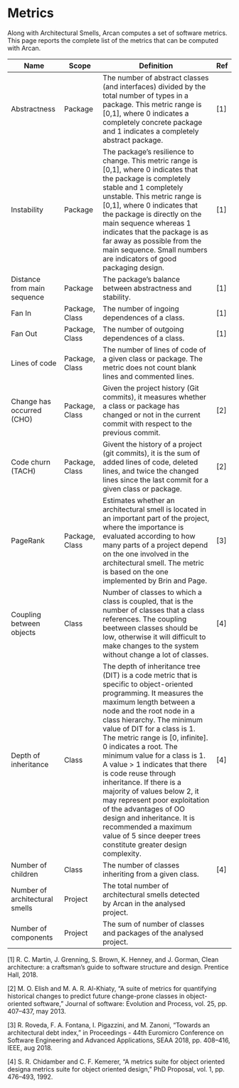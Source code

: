 # Metrics

Along with Architectural Smells, Arcan computes a set of software metrics. This page reports the complete list of the metrics that can be computed with Arcan.


| Name                           | Scope          | Definition                                                                                                                                                                                                                                                                                                                                                                                                                                                                                                                                                                                                                             | Ref |
|--------------------------------|----------------|----------------------------------------------------------------------------------------------------------------------------------------------------------------------------------------------------------------------------------------------------------------------------------------------------------------------------------------------------------------------------------------------------------------------------------------------------------------------------------------------------------------------------------------------------------------------------------------------------------------------------------------|-----|
| Abstractness                   | Package        | The number of abstract classes (and interfaces) divided by the total number of types in a package. This metric range is [0,1], where 0 indicates a completely concrete package and 1 indicates a completely abstract package.                                                                                                                                                                                                                                                                                                                                                                                                          | [1] |
| Instability                    | Package        | The package’s resilience to change. This metric range is [0,1], where 0 indicates that the package is completely stable and 1 completely unstable. This metric range is [0,1], where 0 indicates that the package is directly on the main sequence whereas 1 indicates that the package is as far away as possible from the main sequence. Small numbers are indicators of good packaging design.                                                                                                                                                                                                                                      | [1] |
| Distance from main sequence    | Package        | The package’s balance between abstractness and stability.                                                                                                                                                                                                                                                                                                                                                                                                                                                                                                                                                                              | [1] |
| Fan In                         | Package, Class | The number of ingoing dependences of a class.                                                                                                                                                                                                                                                                                                                                                                                                                                                                                                                                                                                          | [1] |
| Fan Out                        | Package, Class | The number of outgoing dependences of a class.                                                                                                                                                                                                                                                                                                                                                                                                                                                                                                                                                                                         | [1] |
| Lines of code                  | Package, Class | The number of lines of code of a given class or package. The metric does not count blank lines and commented lines.                                                                                                                                                                                                                                                                                                                                                                                                                                                                                                                    |     |
| Change has occurred (CHO)      | Package, Class | Given the project history (Git commits), it measures whether a class or package has changed or not in the current commit with respect to the previous commit.                                                                                                                                                                                                                                                                                                                                                                                                                                                                          | [2] |
| Code churn (TACH)              | Package, Class | Givent the history of a project (git commits), it is the sum of added lines of code, deleted lines, and twice the changed lines since the last commit for a given class or package.                                                                                                                                                                                                                                                                                                                                                                                                                                                    | [2] |
| PageRank                       | Package, Class | Estimates whether an architectural smell is located in an important part of the project, where the importance is evaluated according to how many parts of a project depend on the one involved in the architectural smell. The metric is based on the one implemented by Brin and Page.                                                                                                                                                                                                                                                                                                                                                | [3] |
| Coupling between objects       | Class          | Number of classes to which a class is coupled, that is the number of classes that a class references. The coupling beetween classes should be low, otherwise it will difficult to make changes to the system without change a lot of classes.                                                                                                                                                                                                                                                                                                                                                                                          | [4] |
| Depth of inheritance           | Class          | The depth of inheritance tree (DIT) is a code metric that is specific to object-oriented programming.  It measures the maximum length between a node and the root node in a class hierarchy. The minimum value of DIT for a class is 1. The metric range is [0, infinite].  0 indicates a root. The minimum value for a class is 1. A value > 1 indicates that there is code reuse through inheritance.  If there is a majority of values below 2, it may represent poor exploitation of the advantages of OO design and inheritance.  It is recommended a maximum value of 5 since deeper trees constitute greater design complexity. | [4] |
| Number of children             | Class          | The number of classes inheriting from a given class.                                                                                                                                                                                                                                                                                                                                                                                                                                                                                                                                                                                   | [4] |
| Number of architectural smells | Project        | The total number of architectural smells detected by Arcan in the analysed project.                                                                                                                                                                                                                                                                                                                                                                                                                                                                                                                                                    |     |
| Number of components           | Project        | The sum of number of classes and packages of the analysed project.                                                                                                                                                                                                                                                                                                                                                                                                                                                                                                                                                                     |     |


[1] R. C. Martin, J. Grenning, S. Brown, K. Henney, and J. Gorman, Clean architecture: a craftsman’s guide to software structure and design. Prentice Hall, 2018.

[2] M. O. Elish and M. A. R. Al-Khiaty, “A suite of metrics for quantifying historical changes to predict future change-prone classes in object-oriented software,” Journal of software: Evolution and Process, vol. 25, pp. 407–437, may 2013.

[3] R. Roveda, F. A. Fontana, I. Pigazzini, and M. Zanoni, “Towards an architectural debt index,” in Proceedings - 44th Euromicro Conference on Software Engineering and Advanced Applications, SEAA 2018, pp. 408–416, IEEE, aug 2018.

[4] S. R. Chidamber and C. F. Kemerer, “A metrics suite for object oriented designa metrics suite for object oriented design,” PhD Proposal, vol. 1, pp. 476–493, 1992.